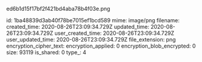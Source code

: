 ed6b1d15f17bf2f421bd4aba78b4f03e.png

id: 1ba48839d3ab40f78be7015ef1bcd589
mime: image/png
filename: 
created_time: 2020-08-26T23:09:34.729Z
updated_time: 2020-08-26T23:09:34.729Z
user_created_time: 2020-08-26T23:09:34.729Z
user_updated_time: 2020-08-26T23:09:34.729Z
file_extension: png
encryption_cipher_text: 
encryption_applied: 0
encryption_blob_encrypted: 0
size: 93119
is_shared: 0
type_: 4